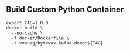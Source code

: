 ## Build Custom Python Container

```shell
export TAG=1.0.0
docker build \
  --no-cache \
  -f docker/Dockerfile \
  -t vvanag/bytewax-kafka-demo:${TAG} .
```